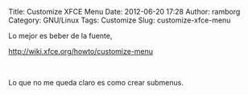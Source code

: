 Title: Customize XFCE Menu
Date: 2012-06-20 17:28
Author: ramborg
Category: GNU/Linux
Tags: Customize
Slug: customize-xfce-menu

Lo mejor es beber de la fuente,

<http://wiki.xfce.org/howto/customize-menu>

 

Lo que no me queda claro es como crear submenus.
